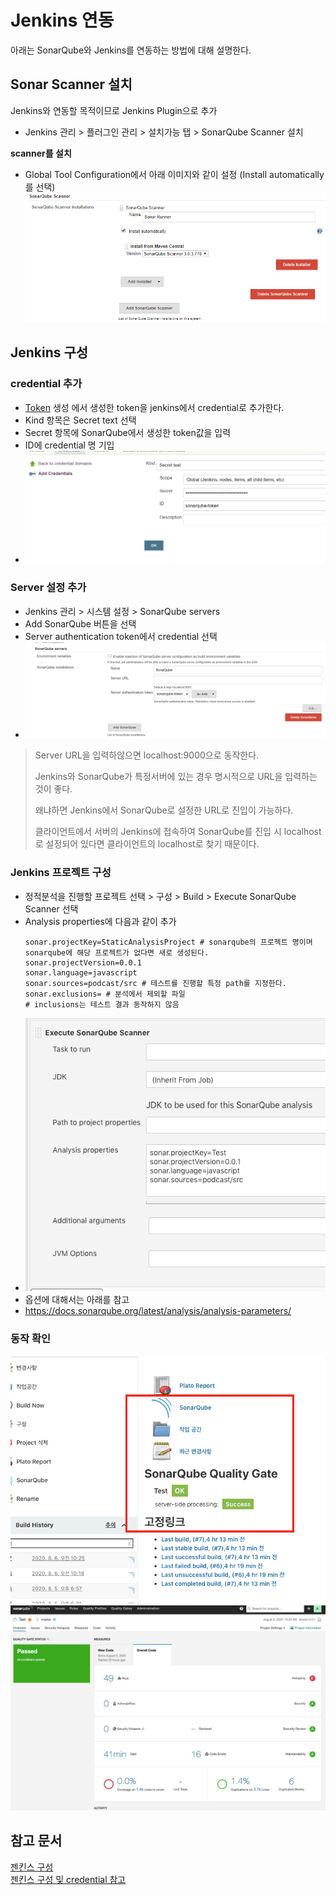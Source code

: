 # Jenkins 연동

아래는 SonarQube와 Jenkins를 연동하는 방법에 대해 설명한다.

## Sonar Scanner 설치
Jenkins와 연동할 목적이므로 Jenkins Plugin으로 추가
- Jenkins 관리 > 플러그인 관리 > 설치가능 탭 > SonarQube Scanner 설치

**scanner를 설치**
- Global Tool Configuration에서 아래 이미지와 같이 설정 (Install automatically를 선택)
![](./images/sonar_scanner.png)

## Jenkins 구성
### credential 추가
- [Token](./Token_생성.md) 생성 에서 생성한 token을 jenkins에서 credential로 추가한다.
- Kind 항목은 Secret text 선택
- Secret 항목에 SonarQube에서 생성한 token값을 입력
- ID에 credential 명 기입
- ![](./images/jenkins_credential.png)

### Server 설정 추가
- Jenkins 관리 > 시스템 설정 > SonarQube servers
- Add SonarQube 버튼을 선택
- Server authentication token에서 credential 선택
- ![](./images/sonar_server_settings.png)

> Server URL을 입력하않으면 localhost:9000으로 동작한다.
>
> Jenkins와 SonarQube가 특정서버에 있는 경우 명시적으로 URL을 입력하는 것이 좋다.
>
> 왜냐하면 Jenkins에서 SonarQube로 설정한 URL로 진입이 가능하다.
>
> 클라이언트에서 서버의 Jenkins에 접속하여 SonarQube를 진입 시 localhost로 설정되어 있다면 클라이언트의 localhost로 찾기 때문이다.

### Jenkins 프로젝트 구성
- 정적분석을 진행할 프로젝트 선택 > 구성 > Build > Execute SonarQube Scanner 선택
- Analysis properties에 다음과 같이 추가
  ```
  sonar.projectKey=StaticAnalysisProject # sonarqube의 프로젝트 명이며 sonarqube에 해당 프로젝트가 없다면 새로 생성된다.
  sonar.projectVersion=0.0.1
  sonar.language=javascript
  sonar.sources=podcast/src # 테스트를 진행할 특정 path를 지정한다.
  sonar.exclusions= # 분석에서 제외할 파일
  # inclusions는 테스트 결과 동작하지 않음
  ```
- ![](./images/scanner_settings.png)
- 옵션에 대해서는 아래를 참고
- https://docs.sonarqube.org/latest/analysis/analysis-parameters/

### 동작 확인
![](./images/jenkins_sonarqube_result.png)
![](./images/jenkins_sonarqube_result2.png)

## 참고 문서
[젠킨스 구성](https://cubenuri.tistory.com/222)  
[젠킨스 구성 및 credential 참고](https://tech.osci.kr/2020/02/07/86045772/)